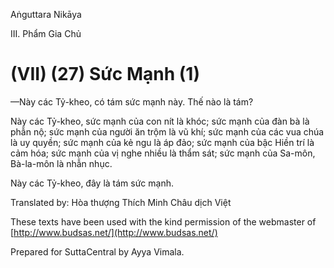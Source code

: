  

Aṅguttara Nikāya

III. Phẩm Gia Chủ

# (VII) (27) Sức Mạnh (1)

—Này các Tỷ-kheo, có tám sức mạnh này. Thế nào là tám?

Này các Tỷ-kheo, sức mạnh của con nít là khóc; sức mạnh của đàn bà là phẫn nộ; sức mạnh của người ăn trộm là vũ khí; sức mạnh của các vua chúa là uy quyền; sức mạnh của kẻ ngu là áp đảo; sức mạnh của bậc Hiền trí là cảm hóa; sức mạnh của vị nghe nhiều là thẩm sát; sức mạnh của Sa-môn, Bà-la-môn là nhẫn nhục.

Này các Tỷ-kheo, đây là tám sức mạnh.

Translated by: Hòa thượng Thích Minh Châu dịch Việt

These texts have been used with the kind permission of the webmaster of [http://www.budsas.net/](http://www.budsas.net/)

Prepared for SuttaCentral by Ayya Vimala.